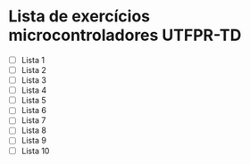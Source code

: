 # Lista de exercícios microcontroladores UTFPR-TD

- [ ] Lista 1
- [ ] Lista 2
- [ ] Lista 3
- [ ] Lista 4
- [ ] Lista 5
- [ ] Lista 6
- [ ] Lista 7
- [ ] Lista 8
- [ ] Lista 9
- [ ] Lista 10